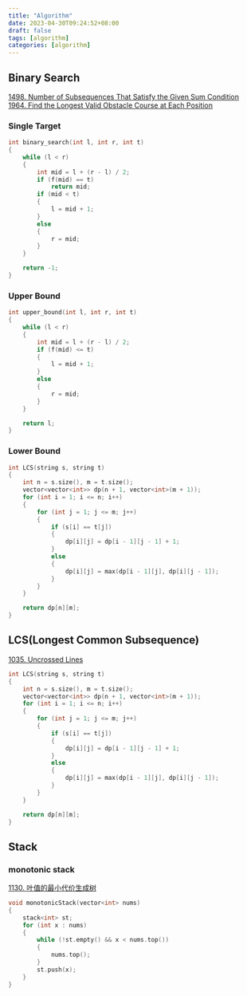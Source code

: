 ```yaml
---
title: "Algorithm"
date: 2023-04-30T09:24:52+08:00
draft: false
tags: [algorithm]
categories: [algorithm]
---
```


## Binary Search

[1498. Number of Subsequences That Satisfy the Given Sum Condition](https://leetcode.com/problems/number-of-subsequences-that-satisfy-the-given-sum-condition/)  
[1964. Find the Longest Valid Obstacle Course at Each Position](https://leetcode.com/problems/find-the-longest-valid-obstacle-course-at-each-position/)

### Single Target

```cpp
int binary_search(int l, int r, int t)
{
    while (l < r)
    {
        int mid = l + (r - l) / 2;
        if (f(mid) == t)
            return mid;
        if (mid < t)
        {
            l = mid + 1;
        }
        else
        {
            r = mid;
        }
    }

    return -1;
}
```

### Upper Bound

```cpp
int upper_bound(int l, int r, int t)
{
    while (l < r)
    {
        int mid = l + (r - l) / 2;
        if (f(mid) <= t)
        {
            l = mid + 1;
        }
        else
        {
            r = mid;
        }
    }

    return l;
}
```

### Lower Bound

```cpp
int LCS(string s, string t)
{
    int n = s.size(), m = t.size();
    vector<vector<int>> dp(n + 1, vector<int>(m + 1));
    for (int i = 1; i <= n; i++)
    {
        for (int j = 1; j <= m; j++)
        {
            if (s[i] == t[j])
            {
                dp[i][j] = dp[i - 1][j - 1] + 1;
            }
            else
            {
                dp[i][j] = max(dp[i - 1][j], dp[i][j - 1]);
            }
        }
    }

    return dp[n][m];
}
```

## LCS(Longest Common Subsequence)

[1035. Uncrossed Lines](https://leetcode.com/problems/uncrossed-lines/)

```cpp
int LCS(string s, string t)
{
    int n = s.size(), m = t.size();
    vector<vector<int>> dp(n + 1, vector<int>(m + 1));
    for (int i = 1; i <= n; i++)
    {
        for (int j = 1; j <= m; j++)
        {
            if (s[i] == t[j])
            {
                dp[i][j] = dp[i - 1][j - 1] + 1;
            }
            else
            {
                dp[i][j] = max(dp[i - 1][j], dp[i][j - 1]);
            }
        }
    }

    return dp[n][m];
}
```

## Stack

### monotonic stack

[1130. 叶值的最小代价生成树](https://leetcode.cn/problems/minimum-cost-tree-from-leaf-values/)

```cpp
void monotonicStack(vector<int> nums)
{
    stack<int> st;
    for (int x : nums)
    {
        while (!st.empty() && x < nums.top())
        {
            nums.top();
        }
        st.push(x);
    }
}
```
